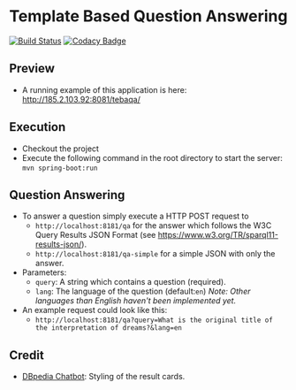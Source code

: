 # Template Based Question Answering
[![Build Status](https://travis-ci.org/dice-group/TeBaQA.svg?branch=master)](https://travis-ci.org/dice-group/TeBaQA)
[![Codacy Badge](https://api.codacy.com/project/badge/Grade/d0441bf0c82e47d6a3f2b23f11b223e6)](https://www.codacy.com/app/pnancke/TeBaQA?utm_source=github.com&amp;utm_medium=referral&amp;utm_content=pnancke/TeBaQA&amp;utm_campaign=Badge_Grade)
## Preview
- A running example of this application is here: http://185.2.103.92:8081/tebaqa/
## Execution
- Checkout the project
- Execute the following command in the root directory to start the server: `mvn spring-boot:run`
## Question Answering
- To answer a question simply execute a HTTP POST request to
  - ```http://localhost:8181/qa``` for the answer which follows the W3C Query Results JSON Format (see https://www.w3.org/TR/sparql11-results-json/).
  - ```http://localhost:8181/qa-simple``` for a simple JSON with only the answer.
- Parameters:
  - `query`: A string which contains a question (required).
  - `lang`: The language of the question (default:`en`) *Note: Other languages than English haven't been implemented yet.*
- An example request could look like this: 
  - `http://localhost:8181/qa?query=What is the original title of the interpretation of dreams?&lang=en`
  
## Credit
- [DBpedia Chatbot](https://github.com/dbpedia/chatbot): Styling of the result cards.
